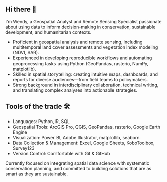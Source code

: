 ## Hi there 👋

I'm Wendy, a Geospatial Analyst and Remote Sensing Specialist passionate about using data to inform decision-making in conservation, sustainable development, and humanitarian contexts.

- Proficient in geospatial analysis and remote sensing, including multitemporal land cover assessments and vegetation index modeling (NDVI, SAR).
- Experienced in developing reproducible workflows and automating geoprocessing tasks using Python (GeoPandas, rasterio, NumPy, matplotlib).
- Skilled in spatial storytelling: creating intuitive maps, dashboards, and reports for diverse audiences—from field teams to policymakers.
- Strong background in interdisciplinary collaboration, technical writing, and translating complex analyses into actionable strategies.

## Tools of the trade 🛠️

- Languages: Python, R, SQL
- Geospatial Tools: ArcGIS Pro, QGIS, GeoPandas, rasterio, Google Earth Engine
- Visualization: Power BI, Adobe Illustrator, matplotlib, seaborn
- Data Collection & Management: Excel, Google Sheets, KoboToolbox, Survey123
- Version Control: Comfortable with Git & GitHub

Currently focused on integrating spatial data science with systematic conservation planning, and committed to building solutions that are as smart as they are sustainable.

<!--
**WennOlarteE/WennOlarteE** is a ✨ _special_ ✨ repository because its `README.md` (this file) appears on your GitHub profile.

Here are some ideas to get you started:

- 🔭 I’m currently working on ...
- 🌱 I’m currently learning ...
- 👯 I’m looking to collaborate on ...
- 🤔 I’m looking for help with ...
- 💬 Ask me about ...
- 📫 How to reach me: ...
- 😄 Pronouns: ...
- ⚡ Fun fact: ...
-->
